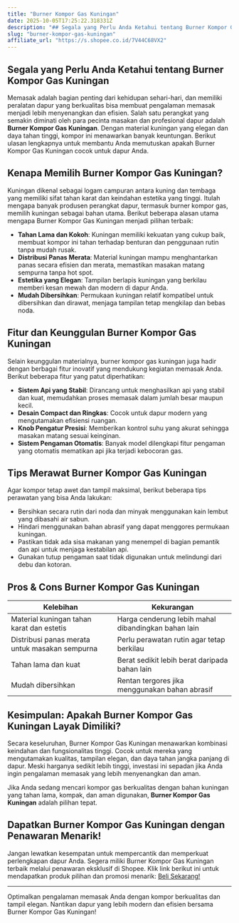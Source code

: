 ```yaml
---
title: "Burner Kompor Gas Kuningan"
date: 2025-10-05T17:25:22.318331Z
description: "## Segala yang Perlu Anda Ketahui tentang Burner Kompor Gas Kuningan..."
slug: "burner-kompor-gas-kuningan"
affiliate_url: "https://s.shopee.co.id/7V44C68VX2"
---
```

## Segala yang Perlu Anda Ketahui tentang Burner Kompor Gas Kuningan

Memasak adalah bagian penting dari kehidupan sehari-hari, dan memiliki peralatan dapur yang berkualitas bisa membuat pengalaman memasak menjadi lebih menyenangkan dan efisien. Salah satu perangkat yang semakin diminati oleh para pecinta masakan dan profesional dapur adalah **Burner Kompor Gas Kuningan**. Dengan material kuningan yang elegan dan daya tahan tinggi, kompor ini menawarkan banyak keuntungan. Berikut ulasan lengkapnya untuk membantu Anda memutuskan apakah Burner Kompor Gas Kuningan cocok untuk dapur Anda.

## Kenapa Memilih Burner Kompor Gas Kuningan?

Kuningan dikenal sebagai logam campuran antara kuning dan tembaga yang memiliki sifat tahan karat dan keindahan estetika yang tinggi. Itulah mengapa banyak produsen perangkat dapur, termasuk burner kompor gas, memilih kuningan sebagai bahan utama. Berikut beberapa alasan utama mengapa Burner Kompor Gas Kuningan menjadi pilihan terbaik:

- **Tahan Lama dan Kokoh**: Kuningan memiliki kekuatan yang cukup baik, membuat kompor ini tahan terhadap benturan dan penggunaan rutin tanpa mudah rusak.
- **Distribusi Panas Merata**: Material kuningan mampu menghantarkan panas secara efisien dan merata, memastikan masakan matang sempurna tanpa hot spot.
- **Estetika yang Elegan**: Tampilan berlapis kuningan yang berkilau memberi kesan mewah dan modern di dapur Anda.
- **Mudah Dibersihkan**: Permukaan kuningan relatif kompatibel untuk dibersihkan dan dirawat, menjaga tampilan tetap mengkilap dan bebas noda.

## Fitur dan Keunggulan Burner Kompor Gas Kuningan

Selain keunggulan materialnya, burner kompor gas kuningan juga hadir dengan berbagai fitur inovatif yang mendukung kegiatan memasak Anda. Berikut beberapa fitur yang patut diperhatikan:

- **Sistem Api yang Stabil**: Dirancang untuk menghasilkan api yang stabil dan kuat, memudahkan proses memasak dalam jumlah besar maupun kecil.
- **Desain Compact dan Ringkas**: Cocok untuk dapur modern yang mengutamakan efisiensi ruangan.
- **Knob Pengatur Presisi**: Memberikan kontrol suhu yang akurat sehingga masakan matang sesuai keinginan.
- **Sistem Pengaman Otomatis**: Banyak model dilengkapi fitur pengaman yang otomatis mematikan api jika terjadi kebocoran gas.

## Tips Merawat Burner Kompor Gas Kuningan

Agar kompor tetap awet dan tampil maksimal, berikut beberapa tips perawatan yang bisa Anda lakukan:

- Bersihkan secara rutin dari noda dan minyak menggunakan kain lembut yang dibasahi air sabun.
- Hindari menggunakan bahan abrasif yang dapat menggores permukaan kuningan.
- Pastikan tidak ada sisa makanan yang menempel di bagian pemantik dan api untuk menjaga kestabilan api.
- Gunakan tutup pengaman saat tidak digunakan untuk melindungi dari debu dan kotoran.

## Pros & Cons Burner Kompor Gas Kuningan

| **Kelebihan** | **Kekurangan** |
|----------------|----------------|
| Material kuningan tahan karat dan estetis | Harga cenderung lebih mahal dibandingkan bahan lain |
| Distribusi panas merata untuk masakan sempurna | Perlu perawatan rutin agar tetap berkilau |
| Tahan lama dan kuat | Berat sedikit lebih berat daripada bahan lain |
| Mudah dibersihkan | Rentan tergores jika menggunakan bahan abrasif |

## Kesimpulan: Apakah Burner Kompor Gas Kuningan Layak Dimiliki?

Secara keseluruhan, Burner Kompor Gas Kuningan menawarkan kombinasi keindahan dan fungsionalitas tinggi. Cocok untuk mereka yang mengutamakan kualitas, tampilan elegan, dan daya tahan jangka panjang di dapur. Meski harganya sedikit lebih tinggi, investasi ini sepadan jika Anda ingin pengalaman memasak yang lebih menyenangkan dan aman.

Jika Anda sedang mencari kompor gas berkualitas dengan bahan kuningan yang tahan lama, kompak, dan aman digunakan, **Burner Kompor Gas Kuningan** adalah pilihan tepat.

## Dapatkan Burner Kompor Gas Kuningan dengan Penawaran Menarik!

Jangan lewatkan kesempatan untuk mempercantik dan memperkuat perlengkapan dapur Anda. Segera miliki Burner Kompor Gas Kuningan terbaik melalui penawaran eksklusif di Shopee. Klik link berikut ini untuk mendapatkan produk pilihan dan promosi menarik: [Beli Sekarang!](https://s.shopee.co.id/7V44C68VX2)

---

Optimalkan pengalaman memasak Anda dengan kompor berkualitas dan tampil elegan. Nantikan dapur yang lebih modern dan efisien bersama Burner Kompor Gas Kuningan!